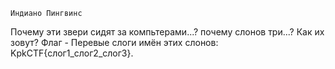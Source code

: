     Индиано Пингвинс

Почему эти звери сидят за компьтерами...? почему слонов три...? Как их зовут?
Флаг - Перевые слоги имён этих слонов: KpkCTF{слог1_слог2_слог3}.